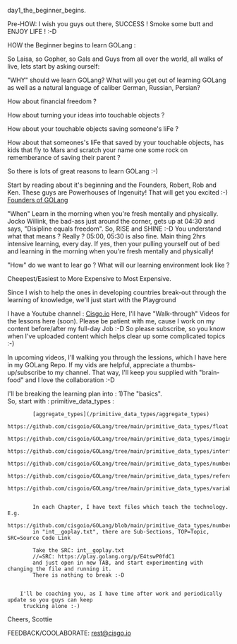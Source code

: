 day1_the_beginner_begins.

Pre-HOW: I wish you guys out there, SUCCESS ! Smoke some butt and ENJOY LIFE ! :-D

HOW the Beginner begins to learn GOLang :

So Laisa, so Gopher, so Gals and Guys from all over the world, all walks of live,
lets start by asking ourself:

"WHY" should we learn GOLang?
   What will you get out of learning GOLang as well as a natural language of caliber German, Russian, Persian?

   How about financial freedom ?

   How about turning your ideas into touchable objects ?

   How about your touchable objects saving someone's liFe ?

   How about that someones's liFe that saved by your touchable objects, has kids that
   fly to Mars and scratch your name one some rock on rememberance of saving their parent ?

   So there is lots of great reasons to learn GOLang :-)

   Start by reading about it's beginning and the Founders, Robert, Rob and Ken. These guys are Powerhouses of Ingenuity! That will get you excited :-)
   [Founders of GOLang](https://en.wikipedia.org/wiki/Go_(programming_language))

"When"
   Learn in the morning when you're fresh mentally and physically.
   Jocko Willink, the bad-ass just around the corner, gets up at 04:30 and says, "Disipline equals freedom".
   So, RISE and SHINE :-D
   You understand what that means ? Really ? 05:00, 05:30 is also fine. Main thing 2hrs intensive learning, every day.
   If yes, then your pulling yourself out of bed and learning in the morning when you're fresh mentally and physically!   

"How" do we want to lear go ?
   What will our learning environment look like ?

   Cheepest/Easiest to More Expensive to Most Expensive.

   Since I wish to help the ones in developing countries break-out through
   the learning of knowledge, we'll just start with the
   Playground

   I have a Youtube channel : [Cisgo.io](https://www.youtube.com/channel/UCfu8oCyYYlfkU1uosOr1BYQ)
   Here, I'll have "Walk-through" Videos for the lessons here (soon). Please be patient with me, cause I
   work on my content before/after my full-day Job :-D So please subscribe, so you know when I've uploaded
   content which helps clear up some complicated topics :-)

   In upcoming videos, I'll walking you through the lessions, which I have here in my GOLang Repo.
   If my vids are helpful, appreciate a thumbs-up/subscribe to my channel.
   That way, I'll keep you supplied with "brain-food" and I love the collaboration :-D

   I'll be breaking the learning plan into :
   1)The "basics".   
        So, start with :
          primitive_data_types :

            [aggregate_types](/primitive_data_types/aggregate_types)
            https://github.com/cisgoio/GOLang/tree/main/primitive_data_types/float
            https://github.com/cisgoio/GOLang/tree/main/primitive_data_types/imaginary_numbers
            https://github.com/cisgoio/GOLang/tree/main/primitive_data_types/interfaces
            https://github.com/cisgoio/GOLang/tree/main/primitive_data_types/numbers
            https://github.com/cisgoio/GOLang/tree/main/primitive_data_types/referenced_types/pointers
            https://github.com/cisgoio/GOLang/tree/main/primitive_data_types/variables

            
            In each Chapter, I have text files which teach the technology. E.g. 
              https://github.com/cisgoio/GOLang/blob/main/primitive_data_types/numbers/int__goplay.txt
            in "int__goplay.txt", there are Sub-Sections, TOP=Topic, SRC=Source Code Link
            
            Take the SRC: int__goplay.txt
            //=SRC: https://play.golang.org/p/E4tswP0fdC1
            and just open in new TAB, and start experimenting with changing the file and running it.
            There is nothing to break :-D

          
        I'll be coaching you, as I have time after work and periodically update so you guys can keep
         trucking alone :-)


  Cheers,
  Scottie

  FEEDBACK/COOLABORATE: rest@cisgo.io
